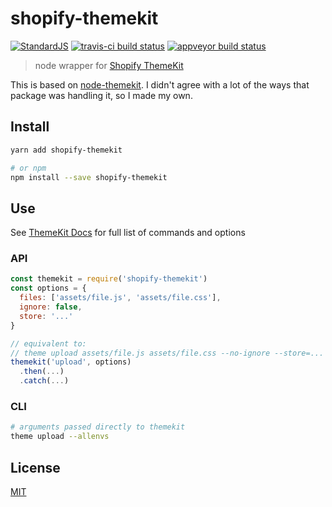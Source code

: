 # shopify-themekit

[![StandardJS](https://img.shields.io/badge/code_style-standard-brightgreen.svg)](https://standardjs.com)
[![travis-ci build status](https://api.travis-ci.org/chrisdothtml/pfs.svg?branch=master)](https://travis-ci.org/chrisdothtml/pfs/branches)
[![appveyor build status](https://ci.appveyor.com/api/projects/status/ir2eo2tqefcoawvj/branch/master?svg=true)](https://ci.appveyor.com/project/chrisdothtml/shopify-themekit)

> node wrapper for [Shopify ThemeKit](http://shopify.github.io/themekit)

This is based on [node-themekit](https://github.com/Shopify/node-themekit). I didn't agree with a lot of the ways that package was handling it, so I made my own.

## Install

```bash
yarn add shopify-themekit

# or npm
npm install --save shopify-themekit
```

## Use

See [ThemeKit Docs](https://shopify.github.io/themekit/commands) for full list of commands and options

### API

```javascript
const themekit = require('shopify-themekit')
const options = {
  files: ['assets/file.js', 'assets/file.css'],
  ignore: false,
  store: '...'
}

// equivalent to:
// theme upload assets/file.js assets/file.css --no-ignore --store=...
themekit('upload', options)
  .then(...)
  .catch(...)
```

### CLI

```bash
# arguments passed directly to themekit
theme upload --allenvs
```

## License

[MIT](LICENSE)
